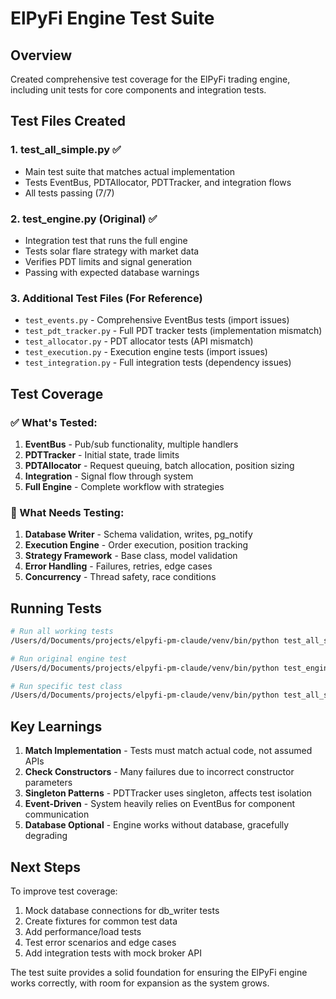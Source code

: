 # ElPyFi Engine Test Suite

## Overview
Created comprehensive test coverage for the ElPyFi trading engine, including unit tests for core components and integration tests.

## Test Files Created

### 1. **test_all_simple.py** ✅
- Main test suite that matches actual implementation
- Tests EventBus, PDTAllocator, PDTTracker, and integration flows
- All tests passing (7/7)

### 2. **test_engine.py** (Original) ✅
- Integration test that runs the full engine
- Tests solar flare strategy with market data
- Verifies PDT limits and signal generation
- Passing with expected database warnings

### 3. Additional Test Files (For Reference)
- `test_events.py` - Comprehensive EventBus tests (import issues)
- `test_pdt_tracker.py` - Full PDT tracker tests (implementation mismatch)
- `test_allocator.py` - PDT allocator tests (API mismatch)
- `test_execution.py` - Execution engine tests (import issues)
- `test_integration.py` - Full integration tests (dependency issues)

## Test Coverage

### ✅ What's Tested:
1. **EventBus** - Pub/sub functionality, multiple handlers
2. **PDTTracker** - Initial state, trade limits
3. **PDTAllocator** - Request queuing, batch allocation, position sizing
4. **Integration** - Signal flow through system
5. **Full Engine** - Complete workflow with strategies

### 🔧 What Needs Testing:
1. **Database Writer** - Schema validation, writes, pg_notify
2. **Execution Engine** - Order execution, position tracking
3. **Strategy Framework** - Base class, model validation
4. **Error Handling** - Failures, retries, edge cases
5. **Concurrency** - Thread safety, race conditions

## Running Tests

```bash
# Run all working tests
/Users/d/Documents/projects/elpyfi-pm-claude/venv/bin/python test_all_simple.py

# Run original engine test
/Users/d/Documents/projects/elpyfi-pm-claude/venv/bin/python test_engine.py

# Run specific test class
/Users/d/Documents/projects/elpyfi-pm-claude/venv/bin/python test_all_simple.py TestEventBus
```

## Key Learnings

1. **Match Implementation** - Tests must match actual code, not assumed APIs
2. **Check Constructors** - Many failures due to incorrect constructor parameters
3. **Singleton Patterns** - PDTTracker uses singleton, affects test isolation
4. **Event-Driven** - System heavily relies on EventBus for component communication
5. **Database Optional** - Engine works without database, gracefully degrading

## Next Steps

To improve test coverage:
1. Mock database connections for db_writer tests
2. Create fixtures for common test data
3. Add performance/load tests
4. Test error scenarios and edge cases
5. Add integration tests with mock broker API

The test suite provides a solid foundation for ensuring the ElPyFi engine works correctly, with room for expansion as the system grows.
